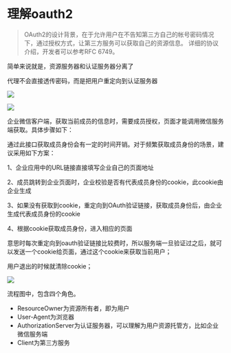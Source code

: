 # 理解oauth2

>OAuth2的设计背景，在于允许用户在不告知第三方自己的帐号密码情况下，通过授权方式，让第三方服务可以获取自己的资源信息。
>详细的协议介绍，开发者可以参考RFC 6749。


简单来说就是，资源服务器和认证服务器分离了

代理不会直接透传密码，而是把用户重定向到认证服务器

![](https://tva1.sinaimg.cn/large/007S8ZIlly1gg1zapo695j30la0bfjre.jpg)


![](https://tva1.sinaimg.cn/large/007S8ZIlly1gg1za7xa5zj31fx0u0n18.jpg)


企业微信客户端，获取当前成员的信息时，需要成员授权，页面才能调用微信服务端获取。具体步骤如下：

通过此接口获取成员身份会有一定的时间开销。对于频繁获取成员身份的场景，建议采用如下方案：

1、企业应用中的URL链接直接填写企业自己的页面地址

2、成员跳转到企业页面时，企业校验是否有代表成员身份的cookie，此cookie由企业生成

3、如果没有获取到cookie，重定向到OAuth验证链接，获取成员身份后，由企业生成代表成员身份的cookie

4、根据cookie获取成员身份，进入相应的页面


意思时每次重定向到oauth验证链接比较费时，所以服务端一旦验证过之后，就可以发送一个cookie给页面，通过这个cookie来获取当前用户；

用户退出的时候就清除cookie；



![](https://tva1.sinaimg.cn/large/007S8ZIlgy1gg6kjniv9zj30cc0arq2v.jpg)

流程图中，包含四个角色。

- ResourceOwner为资源所有者，即为用户
- User-Agent为浏览器
- AuthorizationServer为认证服务器，可以理解为用户资源托管方，比如企业微信服务端
- Client为第三方服务